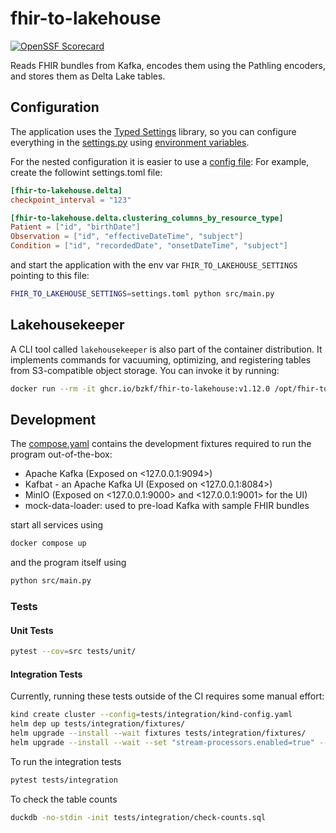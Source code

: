 # fhir-to-lakehouse

[![OpenSSF Scorecard](https://img.shields.io/ossf-scorecard/github.com/bzkf/fhir-to-lakehouse?label=openssf%20scorecard&style=flat)](https://scorecard.dev/viewer/?uri=github.com/bzkf/fhir-to-lakehouse)

Reads FHIR bundles from Kafka, encodes them using the Pathling encoders, and stores them as Delta Lake tables.

## Configuration

The application uses the [Typed Settings](https://typed-settings.readthedocs.io/en/latest/) library, so you can
configure everything in the [settings.py](./src/settings.py) using [environment variables](https://typed-settings.readthedocs.io/en/latest/guides/environment-variables.html).

For the nested configuration it is easier to use a [config file](https://typed-settings.readthedocs.io/en/latest/guides/config-files.html):
For example, create the followint settings.toml file:

```toml
[fhir-to-lakehouse.delta]
checkpoint_interval = "123"

[fhir-to-lakehouse.delta.clustering_columns_by_resource_type]
Patient = ["id", "birthDate"]
Observation = ["id", "effectiveDateTime", "subject"]
Condition = ["id", "recordedDate", "onsetDateTime", "subject"]
```

and start the application with the env var `FHIR_TO_LAKEHOUSE_SETTINGS` pointing to this file:

```sh
FHIR_TO_LAKEHOUSE_SETTINGS=settings.toml python src/main.py
```

## Lakehousekeeper

A CLI tool called `lakehousekeeper` is also part of the container distribution.
It implements commands for vacuuming, optimizing, and registering tables from S3-compatible object storage.
You can invoke it by running:

<!-- x-release-please-start-version -->

```sh
docker run --rm -it ghcr.io/bzkf/fhir-to-lakehouse:v1.12.0 /opt/fhir-to-lakehouse/src/lakehousekeeper.py -- --help
```

<!-- x-release-please-end-version -->

## Development

The [compose.yaml](compose.yaml) contains the development fixtures required to run the program out-of-the-box:

- Apache Kafka (Exposed on <127.0.0.1:9094>)
- Kafbat - an Apache Kafka UI (Exposed on <127.0.0.1:8084>)
- MinIO (Exposed on <127.0.0.1:9000> and <127.0.0.1:9001> for the UI)
- mock-data-loader: used to pre-load Kafka with sample FHIR bundles

start all services using

```sh
docker compose up
```

and the program itself using

```sh
python src/main.py
```

### Tests

#### Unit Tests

```sh
pytest --cov=src tests/unit/
```

#### Integration Tests

Currently, running these tests outside of the CI requires some manual effort:

```sh
kind create cluster --config=tests/integration/kind-config.yaml
helm dep up tests/integration/fixtures/
helm upgrade --install --wait fixtures tests/integration/fixtures/
helm upgrade --install --wait --set "stream-processors.enabled=true" --set "stream-processors.processors.fhir-to-delta.container.image.tag=test" fixtures tests/integration/fixtures/
```

To run the integration tests

```sh
pytest tests/integration
```

To check the table counts

```sh
duckdb -no-stdin -init tests/integration/check-counts.sql
```
